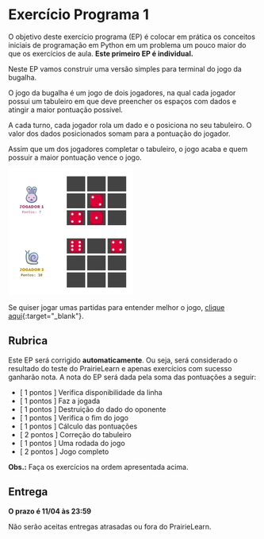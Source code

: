 # Exercício Programa 1

O objetivo deste exercício programa (EP) é colocar em prática os conceitos iniciais de programação em Python em um problema um pouco maior do que os exercícios de aula. **Este primeiro EP é individual.**

Neste EP vamos construir uma versão simples para terminal do jogo da bugalha. 

O jogo da bugalha é um jogo de dois jogadores, na qual cada jogador possui um tabuleiro em que deve preencher os espaços com dados e atingir a maior pontuação possível.

A cada turno, cada jogador rola um dado e o posiciona no seu tabuleiro. O valor dos dados posicionados somam para a pontuação do jogador.

Assim que um dos jogadores completar o tabuleiro, o jogo acaba e quem possuir a maior pontuação vence o jogo. 

<img src="img/jogo_da_bugalha.png" alt="Representação do jogo." width="50%" />

Se quiser jogar umas partidas para entender melhor o jogo, [clique aqui](https://knucklebones.io/en/){:target="_blank"}.


## Rubrica

Este EP será corrigido **automaticamente**. Ou seja, será considerado o resultado do teste do PrairieLearn e apenas exercícios com sucesso ganharão nota. A nota do EP será dada pela soma das pontuações a seguir:

- [ 1 pontos ] Verifica disponibilidade da linha
- [ 1 pontos ] Faz a jogada
- [ 1 pontos ] Destruição do dado do oponente
- [ 1 pontos ] Verifica o fim do jogo
- [ 1 pontos ] Cálculo das pontuações
- [ 2 pontos ] Correção do tabuleiro
- [ 1 pontos ] Uma rodada do jogo
- [ 2 pontos ] Jogo completo

**Obs.:** Faça os exercícios na ordem apresentada acima.

## Entrega

**O prazo é 11/04 às 23:59**

Não serão aceitas entregas atrasadas ou fora do PrairieLearn.
